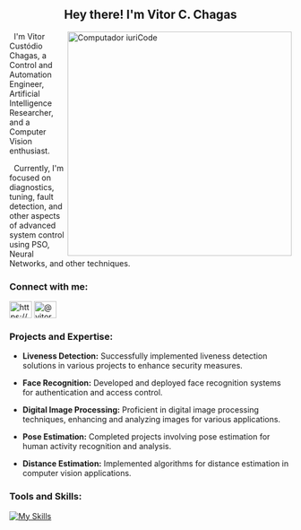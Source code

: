 <h2 align="center">Hey there! I'm <strong>Vitor C. Chagas</strong></h2>

<img src="https://img.freepik.com/fotos-gratis/papel-de-parede-abstrato-universo_1017-3204.jpg?w=740&t=st=1673126386~exp=1673126986~hmac=4c6dae5661ac5a83588caad365e7e824eadedd2a21ca471ea8c09c4e4557b3aa" max-width="400px" width="400px" align="right" alt="Computador iuriCode">

<p align="left"> 

 &nbsp; I'm Vitor Custódio Chagas, a Control and Automation Engineer, Artificial Intelligence Researcher, and a Computer Vision enthusiast.<br>
  
 &nbsp; Currently, I'm focused on diagnostics, tuning, fault detection, and other aspects of advanced system control using PSO, Neural Networks, and other techniques.

<h3 align="left">Connect with me:</h3>
<p align="left">
<a href="https://www.linkedin.com/in/vitor-cust%C3%B3dio-9800841ba/" target="blank"><img align="center" src="https://cdn.jsdelivr.net/npm/simple-icons@3.0.1/icons/linkedin.svg" alt="https://www.linkedin.com/in/vitor-custódio-9800841ba" height="30" width="40" /></a>
<a href="https://vitor-custodio22.medium.com/" target="blank"><img align="center" src="https://cdn.jsdelivr.net/npm/simple-icons@3.0.1/icons/medium.svg" alt="@vitor.delaney" height="30" width="40" /></a>
</p>

<h3 align="left">Projects and Expertise:</h3>

- **Liveness Detection:** Successfully implemented liveness detection solutions in various projects to enhance security measures.

- **Face Recognition:** Developed and deployed face recognition systems for authentication and access control.

- **Digital Image Processing:** Proficient in digital image processing techniques, enhancing and analyzing images for various applications.

- **Pose Estimation:** Completed projects involving pose estimation for human activity recognition and analysis.

- **Distance Estimation:** Implemented algorithms for distance estimation in computer vision applications.

<h3 align="left">Tools and Skills:</h3>

[![My Skills](https://skills.thijs.gg/icons?i=matlab,vscode,latex,arduino,python,github,c,docker,pytorch,tensorflow,git,markdown,java,aws,cpp,ai,mysql,opencv)](https://skills.thijs.gg)

